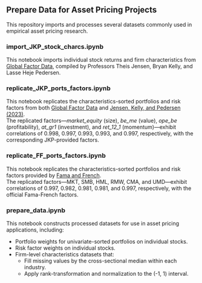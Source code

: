 ## Prepare Data for Asset Pricing Projects

This repository imports and processes several datasets commonly used in empirical asset pricing research.

### import_JKP_stock_charcs.ipynb

This notebook imports individual stock returns and firm characteristics from [Global Factor Data](https://jkpfactors.com/stock-char), compiled by Professors Theis Jensen, Bryan Kelly, and Lasse Heje Pedersen.

### replicate_JKP_ports_factors.ipynb

This notebook replicates the characteristics-sorted portfolios and risk factors from both [Global Factor Data](https://jkpfactors.com/stock-char) and [Jensen, Kelly, and Pedersen (2023)](https://onlinelibrary.wiley.com/doi/full/10.1111/jofi.13249).  
The replicated factors—_market_equity_ (size), _be_me_ (value), _ope_be_ (profitability), _at_gr1_ (investment), and _ret_12_1_ (momentum)—exhibit correlations of 0.998, 0.997, 0.993, 0.993, and 0.997, respectively, with the corresponding JKP-provided factors.

### replicate_FF_ports_factors.ipynb

This notebook replicates the characteristics-sorted portfolios and risk factors provided by [Fama and French](https://mba.tuck.dartmouth.edu/pages/faculty/ken.french/data_library.html).  
The replicated factors—MKT, SMB, HML, RMW, CMA, and UMD—exhibit correlations of 0.997, 0.982, 0.981, 0.981, and 0.997, respectively, with the official Fama-French factors.

### prepare_data.ipynb

This notebook constructs processed datasets for use in asset pricing applications, including:

- Portfolio weights for univariate-sorted portfolios on individual stocks. 
- Risk factor weights on individual stocks. 
- Firm-level characteristics datasets that:
  - Fill missing values by the cross-sectional median within each industry.
  - Apply rank-transformation and normalization to the \(-1, 1\) interval.
